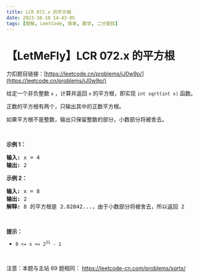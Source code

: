 ```yaml
---
title: LCR 072.x 的平方根
date: 2023-10-10 14-43-05
tags: [题解, LeetCode, 简单, 数学, 二分查找]
---
```


# 【LetMeFly】LCR 072.x 的平方根

力扣题目链接：[https://leetcode.cn/problems/jJ0w9p/](https://leetcode.cn/problems/jJ0w9p/)

<p>给定一个非负整数 <code>x</code> ，计算并返回 <code>x</code> 的平方根，即实现&nbsp;<code>int sqrt(int x)</code>&nbsp;函数。</p>

<p>正数的平方根有两个，只输出其中的正数平方根。</p>

<p>如果平方根不是整数，输出只保留整数的部分，小数部分将被舍去。</p>

<p>&nbsp;</p>

<p><strong>示例 1：</strong></p>

<pre>
<strong>输入:</strong> x = 4
<strong>输出:</strong> 2
</pre>

<p><strong>示例 2：</strong></p>

<pre>
<strong>输入:</strong> x = 8
<strong>输出:</strong> 2
<strong>解释:</strong> 8 的平方根是 2.82842...，由于小数部分将被舍去，所以返回 2
</pre>

<p>&nbsp;</p>

<p><strong>提示：</strong></p>

<ul>
	<li><meta charset="UTF-8" /><code>0 &lt;= x &lt;= 2<sup>31</sup>&nbsp;- 1</code></li>
</ul>

<p>&nbsp;</p>

<p><meta charset="UTF-8" />注意：本题与主站 69&nbsp;题相同：&nbsp;<a href="https://leetcode-cn.com/problems/sqrtx/">https://leetcode-cn.com/problems/sqrtx/</a></p>


    